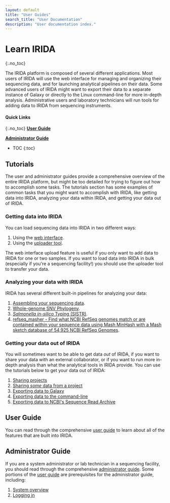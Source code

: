 ```yaml
---
layout: default
title: "User Guides"
search_title: "User Documentation"
description: "User documentation index."
---
```


Learn IRIDA
===========
{:.no_toc}

The IRIDA platform is composed of several different applications. Most users of IRIDA will use the web interface for managing and organizing their sequencing data, and for launching analytical pipelines on their data. Some advanced users of IRIDA might want to export their data to a separate instance of Galaxy or directly to the Linux command-line for more in-depth analysis. Administrative users and laboratory technicians will run tools for adding data to IRIDA from sequencing instruments.

#### Quick Links
{:.no_toc}
**[User Guide][user]**

**[Administrator Guide][admin]**

* TOC
{:toc}

Tutorials
---------

The user and administrator guides provide a comprehensive overview of the entire IRIDA platform, but might be too detailed for trying to figure out how to accomplish some tasks. The tutorials section has some examples of common tasks that you might want to accomplish with IRIDA, like getting data into IRIDA, analyzing your data within IRIDA, and getting your data out of IRIDA.

### Getting data into IRIDA

You can load sequencing data into IRIDA in two different ways:

1. Using the [web interface][web-upload].
2. Using the [uploader tool][uploader-tool].

The web interface upload feature is useful if you only want to add data to IRIDA for one or two samples. If you want to load data into IRIDA in bulk (especially if you're a sequencing facility!) you should use the uploader tool to transfer your data.

### Analyzing your data with IRIDA

IRIDA has several different built-in pipelines for analyzing your data:

1. [Assembling your sequencing data][assembly].
2. [Whole-genome SNV Phylogeny][snvphyl].
3. [*Salmonella in-silico* Typing (SISTR)][sistr].
4. [refseq_masher - Find what NCBI RefSeq genomes match or are contained within your sequence data using Mash MinHash with a Mash sketch database of 54,925 NCBI RefSeq Genomes][refseq_masher].

### Getting your data out of IRIDA

You will sometimes want to be able to get data *out* of IRIDA, if you want to share your data with an external collaborator, or if you want to run more in-depth analysis than what the analytical tools in IRIDA provide. You can use the tutorials below to get your data out of IRIDA:

1. [Sharing projects][sharing]
2. [Sharing *some* data from a project][sharing-some]
3. [Exporting data to Galaxy][export-to-galaxy]
4. [Exporting data to the command-line][export-to-command-line]
4. [Exporting data to NCBI's Sequence Read Archive][export-to-ncbi]


User Guide
----------

You can read through the comprehensive [user guide][user] to learn about all of the features that are built into IRIDA.

Administrator Guide
-------------------

If you are a system administrator or lab technician in a sequencing facility, you should read through the comprehensive [administrator guide][admin]. Some portions of the [user guide][user] are prerequisites for the administrator guide, including:

1. [System overview][system-overview]
2. [Logging in][logging-in]


[user]: user/
[admin]: administrator/
[web-upload]: tutorials/web-upload/
[uploader-tool]: tutorials/uploader-tool/
[assembly]: tutorials/assembly/
[snvphyl]: tutorials/snvphyl/
[sistr]: tutorials/sistr/
[refseq_masher]: tutorials/refseq_masher/
[sharing]: tutorials/sharing/
[sharing-some]: tutorials/sharing-some/
[export-to-galaxy]: tutorials/export-to-galaxy/
[export-to-command-line]: tutorials/export-to-command-line/
[export-to-ncbi]: tutorials/export-to-ncbi/
[system-overview]: user/system-overview/
[logging-in]: user/login/

